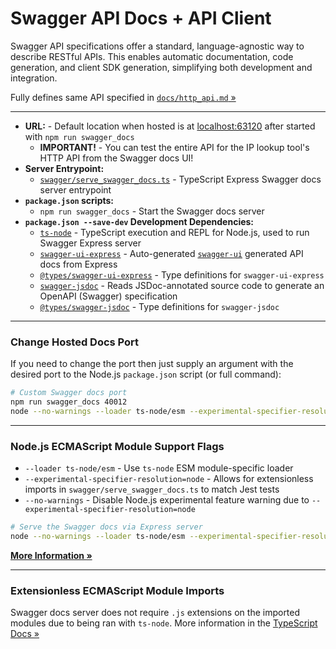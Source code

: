 # Swagger API Docs + API Client

Swagger API specifications offer a standard, language-agnostic way to describe RESTful APIs. This enables automatic documentation, code generation, and client SDK generation, simplifying both development and integration.

Fully defines same API specified in [`docs/http_api.md` »](./http_api.md)

---

* **URL:** - Default location when hosted is at [localhost:63120](http://localhost:63120) after started with `npm run swagger_docs`
    - **IMPORTANT!** - You can test the entire API for the IP lookup tool's HTTP API from the Swagger docs UI!
* **Server Entrypoint:**
    - [`swagger/serve_swagger_docs.ts`](../swagger/serve_swagger_docs.ts) - TypeScript Express Swagger docs server entrypoint
* **`package.json` scripts:**
    - `npm run swagger_docs` - Start the Swagger docs server
* **`package.json --save-dev` Development Dependencies:**
    - [`ts-node`](https://typestrong.org/ts-node/) - TypeScript execution and REPL for Node.js, used to run Swagger Express server
    - [`swagger-ui-express`]() - Auto-generated [`swagger-ui`](https://swagger.io/tools/swagger-ui/) generated API docs from Express
    - [`@types/swagger-ui-express`](https://www.npmjs.com/package/@types/swagger-ui-express) - Type definitions for `swagger-ui-express`
    - [`swagger-jsdoc`]() - Reads JSDoc-annotated source code to generate an OpenAPI (Swagger) specification
    - [`@types/swagger-jsdoc`](https://www.npmjs.com/package/@types/swagger-jsdoc) - Type definitions for `swagger-jsdoc`

---

### Change Hosted Docs Port

If you need to change the port then just supply an argument with the desired port to the Node.js `package.json` script (or full command):

```bash
# Custom Swagger docs port
npm run swagger_docs 40012
node --no-warnings --loader ts-node/esm --experimental-specifier-resolution=node swagger/serve_swagger_docs.ts 40012
```

---

### Node.js ECMAScript Module Support Flags

* `--loader ts-node/esm` - Use `ts-node` ESM module-specific loader
* `--experimental-specifier-resolution=node` - Allows for extensionless imports in `swagger/serve_swagger_docs.ts` to match Jest tests
* `--no-warnings` - Disable Node.js experimental feature warning due to `--experimental-specifier-resolution=node`

```bash
# Serve the Swagger docs via Express server
node --no-warnings --loader ts-node/esm --experimental-specifier-resolution=node swagger/serve_swagger_docs.ts
```

**[More Information »](https://stackoverflow.com/a/68969661)**

---

### Extensionless ECMAScript Module Imports

Swagger docs server does not require `.js` extensions on the imported modules due to being ran with `ts-node`. More information in the [TypeScript Docs »](./typescript.md)
